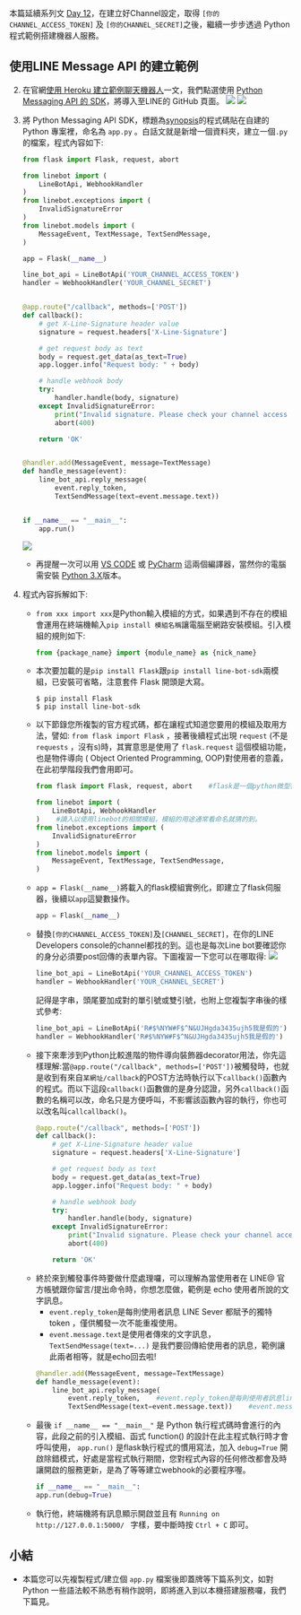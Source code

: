 本篇延續系列文 [Day 12](https://ithelp.ithome.com.tw/articles/10234877)，在建立好Channel設定，取得 `[你的CHANNEL_ACCESS_TOKEN]` 及 `[你的CHANNEL_SECRET]`之後，繼續一步步透過 Python 程式範例搭建機器人服務。

## 使用LINE Message API 的建立範例
 2. 在官網[使用 Heroku 建立範例聊天機器人](https://developers.line.biz/zh-hant/docs/messaging-api/building-sample-bot-with-heroku/)一文，我們點選使用 [Python Messaging API 的 SDK](https://github.com/line/line-bot-sdk-python)，將導入至LINE的 GitHub 頁面。
       ![](https://i.imgur.com/Bco9ADh.png)
       ![](https://i.imgur.com/ar4iKLe.png)
    
    
3. 將 Python Messaging API SDK，標題為[synopsis](https://github.com/line/line-bot-sdk-python#synopsis)的程式碼貼在自建的 Python 專案裡，命名為 `app.py` 。白話文就是新增一個資料夾，建立一個`.py`的檔案，程式內容如下:
    ```python
    from flask import Flask, request, abort

    from linebot import (
        LineBotApi, WebhookHandler
    )
    from linebot.exceptions import (
        InvalidSignatureError
    )
    from linebot.models import (
        MessageEvent, TextMessage, TextSendMessage,
    )

    app = Flask(__name__)

    line_bot_api = LineBotApi('YOUR_CHANNEL_ACCESS_TOKEN')
    handler = WebhookHandler('YOUR_CHANNEL_SECRET')


    @app.route("/callback", methods=['POST'])
    def callback():
        # get X-Line-Signature header value
        signature = request.headers['X-Line-Signature']

        # get request body as text
        body = request.get_data(as_text=True)
        app.logger.info("Request body: " + body)

        # handle webhook body
        try:
            handler.handle(body, signature)
        except InvalidSignatureError:
            print("Invalid signature. Please check your channel access token/channel secret.")
            abort(400)

        return 'OK'


    @handler.add(MessageEvent, message=TextMessage)
    def handle_message(event):
        line_bot_api.reply_message(
            event.reply_token,
            TextSendMessage(text=event.message.text))


    if __name__ == "__main__":
        app.run()
    ```
   ![](https://i.imgur.com/a5hIeug.png)
   - 再提醒一次可以用 [VS CODE](https://code.visualstudio.com/) 或 [PyCharm](https://www.jetbrains.com/pycharm/) 這兩個編譯器，當然你的電腦需安裝 [Python 3.X](https://www.python.org/)版本。

5. 程式內容拆解如下:
    - `from xxx import xxx`是Python輸入模組的方式，如果遇到不存在的模組會運用在終端機輸入`pip install 模組名稱`讓電腦至網路安裝模組。引入模組的規則如下:
      ```python
      from {package_name} import {module_name} as {nick_name}
      ```
    - 本次要加載的是`pip install Flask`跟`pip install line-bot-sdk`兩模組，已安裝可省略，注意套件 Flask 開頭是大寫。
      ```
      $ pip install Flask
      $ pip install line-bot-sdk
      ```
    - 以下節錄您所複製的官方程式碼，都在讓程式知道您要用的模組及取用方法，譬如: `from flask import Flask` ，接著後續程式出現 `request` (不是 `requests` ，沒有s)時，其實意思是使用了 `flask.request` 這個模組功能，也是物件導向 ( Object Oriented Programming, OOP)對使用者的意義，在此初學階段我們會用即可。
        ```python
        from flask import Flask, request, abort    #flask是一個python微型後端框架。

        from linebot import (
            LineBotApi, WebhookHandler
        )    #讀入以使用linebot的相關模組，模組的用途通常看命名就猜的到。
        from linebot.exceptions import (
            InvalidSignatureError
        )
        from linebot.models import (
            MessageEvent, TextMessage, TextSendMessage,
        )
        ```
    - `app = Flask(__name__)`將載入的flask模組實例化，即建立了flask伺服器，後續以`app`這變數操作。
        ```python
        app = Flask(__name__)
        ```
    - 替換`[你的CHANNEL_ACCESS_TOKEN]`及`[CHANNEL_SECRET]`，在你的LINE Developers console的channel都找的到。這也是每次Line bot要確認你的身分必須要post回傳的表單內容。下圖複習一下您可以在哪取得:
      ![](https://i.imgur.com/S1n0pcY.png)
        ```python
        line_bot_api = LineBotApi('YOUR_CHANNEL_ACCESS_TOKEN')
        handler = WebhookHandler('YOUR_CHANNEL_SECRET')
        ```
        記得是字串，頭尾要加成對的單引號或雙引號，也附上您複製字串後的樣式參考:
        ```python
        line_bot_api = LineBotApi('R#$%NYW#F$^N&UJHgda3435ujh5我是假的')
        handler = WebhookHandler('R#$%NYW#F$^N&UJHgda3435ujh5我是假的')
        ```
    - 接下來牽涉到Python比較進階的物件導向裝飾器decorator用法，你先這樣理解:當`@app.route("/callback", methods=['POST'])`被觸發時，也就是收到有來自`某網址/callback`的POST方法時執行以下`callback()`函數內的程式。而以下這段`callback()`函數做的是身分認證，另外`callback()`函數的名稱可以改，命名只是方便呼叫，不影響該函數內容的執行，你也可以改名叫`callcallback()`。
        ```python
        @app.route("/callback", methods=['POST'])  
        def callback():
            # get X-Line-Signature header value
            signature = request.headers['X-Line-Signature']

            # get request body as text
            body = request.get_data(as_text=True)
            app.logger.info("Request body: " + body)

            # handle webhook body
            try:
                handler.handle(body, signature)
            except InvalidSignatureError:
                print("Invalid signature. Please check your channel access token/channel secret.")
                abort(400)

            return 'OK'
        ```
    - 終於來到觸發事件時要做什麼處理囉，可以理解為當使用者在 LINE@ 官方帳號跟你留言/提出命令時，你想怎麼做，範例是 echo 使用者所說的文字訊息。
        - `event.reply_token`是每則使用者訊息 LINE Sever 都賦予的獨特 token ，僅供觸發一次不能重複使用。
        - `event.message.text`是使用者傳來的文字訊息， `TextSendMessage(text=...)` 是我們要回傳給使用者的訊息，範例讓此兩者相等，就是echo回去啦!
        ```python
        @handler.add(MessageEvent, message=TextMessage)
        def handle_message(event):
            line_bot_api.reply_message(
                event.reply_token,    #event.reply_token是每則使用者訊息line sever都賦予的獨特token，僅供觸發一次不能重複使用
                TextSendMessage(text=event.message.text))    #event.message.text是使用者傳來的文字訊息，TextSendMessage(text=...)是我們要回傳給使用者的訊息，兩者相等就是echo回去啦
        ```
    - 最後 `if __name__ == "__main__"` 是 Python 執行程式碼時會進行的內容，此段之前的引入模組、函式 function() 的設計在此主程式執行時才會呼叫使用， `app.run()` 是flask執行程式的慣用寫法，加入 `debug=True` 開啟除錯模式，好處是當程式執行期間，您對程式內容的任何修改都會及時讓開啟的服務更新，是為了等等建立webhook的必要程序喔。
        ```python
        if __name__ == "__main__":
        app.run(debug=True)
        ```
    - 執行他，終端機將有訊息顯示開啟並且有 `Running on http://127.0.0.1:5000/ ` 字樣，要中斷時按 `Ctrl + C` 即可。

## 小結
- 本篇您可以先複製程式/建立個 `app.py` 檔案後即蓋牌等下篇系列文，如對 Python 一些語法較不熟悉有稍作說明，即將進入到以本機搭建服務囉，我們下篇見。
